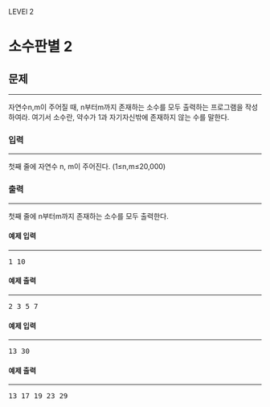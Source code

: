 LEVEl 2

# 소수판별 2

## 문제
___
자연수n,m이 주어질 때, n부터m까지 존재하는 소수를 모두 출력하는 프로그램을 작성하여라. 여기서 소수란, 약수가 1과 자기자신밖에 존재하지 않는 수를 말한다.


### 입력
____
첫째 줄에 자연수 n, m이 주어진다. (1≤n,m≤20,000)


### 출력
___
첫째 줄에 n부터m까지 존재하는 소수를 모두 출력한다.


#### 예제 입력
___
<pre>
1 10
</pre>
#### 예제 출력
___
<pre>
2 3 5 7 
</pre>
 

#### 예제 입력
___
<pre>
13 30
</pre>

#### 예제 출력
___

<pre>
13 17 19 23 29
</pre>